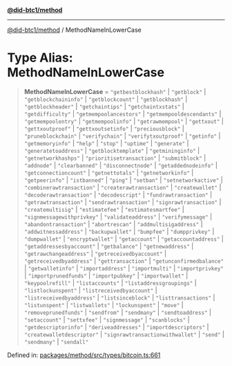 [**@did-btc1/method**](../README.md)

***

[@did-btc1/method](../globals.md) / MethodNameInLowerCase

# Type Alias: MethodNameInLowerCase

> **MethodNameInLowerCase** = `"getbestblockhash"` \| `"getblock"` \| `"getblockchaininfo"` \| `"getblockcount"` \| `"getblockhash"` \| `"getblockheader"` \| `"getchaintips"` \| `"getchaintxstats"` \| `"getdifficulty"` \| `"getmempoolancestors"` \| `"getmempooldescendants"` \| `"getmempoolentry"` \| `"getmempoolinfo"` \| `"getrawmempool"` \| `"gettxout"` \| `"gettxoutproof"` \| `"gettxoutsetinfo"` \| `"preciousblock"` \| `"pruneblockchain"` \| `"verifychain"` \| `"verifytxoutproof"` \| `"getinfo"` \| `"getmemoryinfo"` \| `"help"` \| `"stop"` \| `"uptime"` \| `"generate"` \| `"generatetoaddress"` \| `"getblocktemplate"` \| `"getmininginfo"` \| `"getnetworkhashps"` \| `"prioritisetransaction"` \| `"submitblock"` \| `"addnode"` \| `"clearbanned"` \| `"disconnectnode"` \| `"getaddednodeinfo"` \| `"getconnectioncount"` \| `"getnettotals"` \| `"getnetworkinfo"` \| `"getpeerinfo"` \| `"istbanned"` \| `"ping"` \| `"setban"` \| `"setnetworkactive"` \| `"combinerawtransaction"` \| `"createrawtransaction"` \| `"createwallet"` \| `"decoderawtransaction"` \| `"decodescript"` \| `"fundrawtransaction"` \| `"getrawtransaction"` \| `"sendrawtransaction"` \| `"signrawtransaction"` \| `"createmultisig"` \| `"estimatefee"` \| `"estimatesmartfee"` \| `"signmessagewithprivkey"` \| `"validateaddress"` \| `"verifymessage"` \| `"abandontransaction"` \| `"abortrescan"` \| `"addmultisigaddress"` \| `"addwitnessaddress"` \| `"backupwallet"` \| `"bumpfee"` \| `"dumpprivkey"` \| `"dumpwallet"` \| `"encryptwallet"` \| `"getaccount"` \| `"getaccountaddress"` \| `"getaddressesbyaccount"` \| `"getbalance"` \| `"getnewaddress"` \| `"getrawchangeaddress"` \| `"getreceivedbyaccount"` \| `"getreceivedbyaddress"` \| `"gettransaction"` \| `"getunconfirmedbalance"` \| `"getwalletinfo"` \| `"importaddress"` \| `"importmulti"` \| `"importprivkey"` \| `"importprunedfunds"` \| `"importpubkey"` \| `"importwallet"` \| `"keypoolrefill"` \| `"listaccounts"` \| `"listaddressgroupings"` \| `"listlockunspent"` \| `"listreceivedbyaccount"` \| `"listreceivedbyaddress"` \| `"listsinceblock"` \| `"listtransactions"` \| `"listunspent"` \| `"listwallets"` \| `"lockunspent"` \| `"move"` \| `"removeprunedfunds"` \| `"sendfrom"` \| `"sendmany"` \| `"sendtoaddress"` \| `"setaccount"` \| `"settxfee"` \| `"signmessage"` \| `"scanblocks"` \| `"getdescriptorinfo"` \| `"deriveaddresses"` \| `"importdescriptors"` \| `"createwalletdescriptor"` \| `"signrawtransactionwithwallet"` \| `"send"` \| `"sendmany"` \| `"sendall"`

Defined in: [packages/method/src/types/bitcoin.ts:661](https://github.com/dcdpr/did-btc1-js/blob/4ab6f9915d95beed9bc633644c9db1539395f512/packages/method/src/types/bitcoin.ts#L661)
